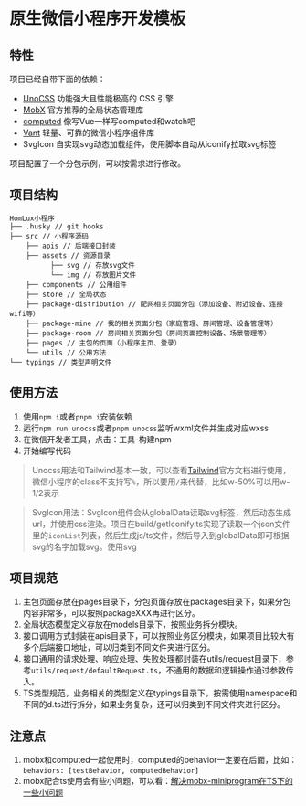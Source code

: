 # 原生微信小程序开发模板

## 特性
项目已经自带下面的依赖：
- [UnoCSS](https://github.com/MellowCo/unocss-preset-weapp) 功能强大且性能极高的 CSS 引擎
- [MobX](https://github.com/wechat-miniprogram/mobx-miniprogram-bindings) 官方推荐的全局状态管理库
- [computed](https://github.com/wechat-miniprogram/computed) 像写Vue一样写computed和watch吧
- [Vant](https://vant-contrib.gitee.io/vant-weapp) 轻量、可靠的微信小程序组件库
- SvgIcon 自实现svg动态加载组件，使用脚本自动从iconify拉取svg标签

项目配置了一个分包示例，可以按需求进行修改。

## 项目结构
```
HomLux小程序
├── .husky // git hooks
├── src // 小程序源码
    ├── apis // 后端接口封装
    ├── assets // 资源目录
          ├── svg // 存放svg文件
          └── img // 存放图片文件
    ├── components // 公用组件
    ├── store // 全局状态
    ├── package-distribution // 配网相关页面分包（添加设备、附近设备、连接wifi等）
    ├── package-mine // 我的相关页面分包（家庭管理、房间管理、设备管理等）
    ├── package-room // 房间相关页面分包（房间页面控制设备、场景管理等）
    ├── pages // 主包的页面（小程序主页、登录）
    └── utils // 公用方法
└── typings // 类型声明文件
```

## 使用方法
1. 使用`npm i`或者`pnpm i`安装依赖
2. 运行`npm run unocss`或者`pnpm unocss`监听wxml文件并生成对应wxss
3. 在微信开发者工具，点击：工具-构建npm
4. 开始编写代码

> Unocss用法和Tailwind基本一致，可以查看[Tailwind](https://tailwindcss.com/)官方文档进行使用，微信小程序的class不支持写`%`，所以要用`/`来代替，比如w-50%可以用w-1/2表示

> SvgIcon用法：SvgIcon组件会从globalData读取svg标签，然后动态生成url，并使用css渲染。项目在build/getIconify.ts实现了读取一个json文件里的`iconList`列表，然后生成js/ts文件，然后导入到globalData即可根据svg的名字加载svg。使用svg

## 项目规范
1. 主包页面存放在pages目录下，分包页面存放在packages目录下，如果分包内容非常多，可以按照packageXXX再进行区分。
2. 全局状态模型定义存放在models目录下，按照业务拆分模块。
3. 接口调用方式封装在apis目录下，可以按照业务区分模块，如果项目比较大有多个后端接口地址，可以归类到不同文件夹进行区分。
4. 接口通用的请求处理、响应处理、失败处理都封装在utils/request目录下，参考`utils/request/defaultRequest.ts`，不通用的数据和逻辑操作通过参数传入。
5. TS类型规范，业务相关的类型定义在typings目录下，按需使用namespace和不同的d.ts进行拆分，如果业务复杂，还可以归类到不同文件夹进行区分。

## 注意点
1. mobx和computed一起使用时，computed的behavior一定要在后面，比如：`behaviors: [testBehavior, computedBehavior]`
2. mobx配合ts使用会有些小问题，可以看：[解决mobx-miniprogram在TS下的一些小问题](https://wyatex.gitee.io/%E5%89%8D%E7%AB%AF/%E8%A7%A3%E5%86%B3mobx-miniprogram%E5%9C%A8TS%E4%B8%8B%E7%9A%84%E4%B8%80%E4%BA%9B%E5%B0%8F%E9%97%AE%E9%A2%98/)
